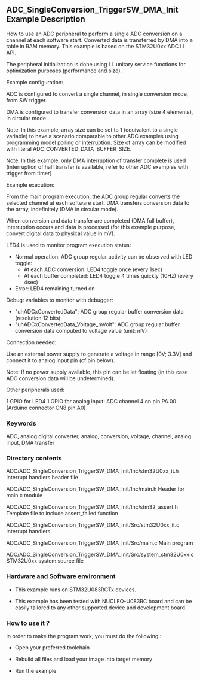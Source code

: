 ## <b>ADC_SingleConversion_TriggerSW_DMA_Init Example Description</b>

How to use an ADC peripheral to perform a single ADC conversion on a channel 
at each software start. Converted data is transferred by DMA
into a table in RAM memory.
This example is based on the STM32U0xx  ADC LL API.

The peripheral initialization is done using LL unitary service functions
for optimization purposes (performance and size).

Example configuration:

ADC is configured to convert a single channel, in single conversion mode,
from SW trigger.

DMA is configured to transfer conversion data in an array (size 4 elements),
in circular mode.

Note: In this example, array size can be set to 1 (equivalent to a single variable)
      to have a scenario comparable to other ADC examples using programming model
      polling or interruption.
      Size of array can be modified with literal ADC_CONVERTED_DATA_BUFFER_SIZE.

Note: In this example, only DMA interruption of transfer complete is used
      (interruption of half transfer is available, refer to other ADC examples
      with trigger from timer)

Example execution:

From the main program execution, the ADC group regular converts the
selected channel at each software start. DMA transfers conversion data to the array,
indefinitely (DMA in circular mode).

When conversion and data transfer are completed (DMA full buffer),
interruption occurs and data is processed (for this example purpose,
convert digital data to physical value in mV).

LED4 is used to monitor program execution status:

- Normal operation: ADC group regular activity can be observed with LED toggle:
  - At each ADC conversion: LED4 toggle once (every 1sec)
  - At each buffer completed: LED4 toggle 4 times quickly (10Hz) (every 4sec)
- Error: LED4 remaining turned on

Debug: variables to monitor with debugger:

- "uhADCxConvertedData": ADC group regular buffer conversion data (resolution 12 bits)
- "uhADCxConvertedData_Voltage_mVolt": ADC group regular buffer conversion data computed to voltage value (unit: mV)

Connection needed:

Use an external power supply to generate a voltage in range [0V; 3.3V]
and connect it to analog input pin (cf pin below).

Note: If no power supply available, this pin can be let floating (in this case
      ADC conversion data will be undetermined).
	  
Other peripherals used:

  1 GPIO for LED4
  1 GPIO for analog input: ADC channel 4 on pin PA.00 (Arduino connector CN8 pin A0)

### <b>Keywords</b>

ADC, analog digital converter, analog, conversion, voltage, channel, analog input, DMA transfer

### <b>Directory contents</b>

ADC/ADC_SingleConversion_TriggerSW_DMA_Init/Inc/stm32U0xx_it.h Interrupt handlers header file

ADC/ADC_SingleConversion_TriggerSW_DMA_Init/Inc/main.h Header for main.c module

ADC/ADC_SingleConversion_TriggerSW_DMA_Init/Inc/stm32_assert.h Template file to include assert_failed function

ADC/ADC_SingleConversion_TriggerSW_DMA_Init/Src/stm32U0xx_it.c Interrupt handlers

ADC/ADC_SingleConversion_TriggerSW_DMA_Init/Src/main.c Main program

ADC/ADC_SingleConversion_TriggerSW_DMA_Init/Src/system_stm32U0xx.c STM32U0xx system source file

### <b>Hardware and Software environment</b>

  - This example runs on STM32U083RCTx devices.

  - This example has been tested with NUCLEO-U083RC board and can be
    easily tailored to any other supported device and development board.


### <b>How to use it ?</b>

In order to make the program work, you must do the following :
 
- Open your preferred toolchain

 - Rebuild all files and load your image into target memory

 - Run the example
 
